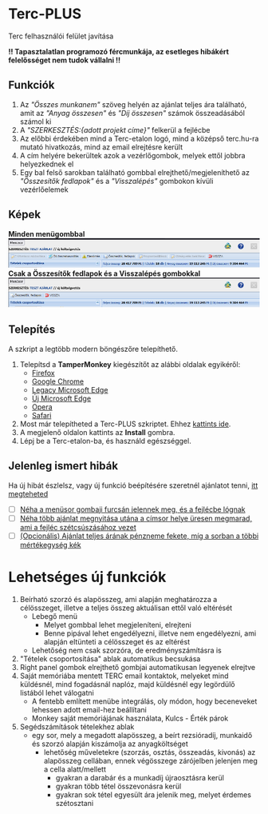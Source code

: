 # Terc-PLUS
Terc felhasználói felület javítása

**!! Tapasztalatlan programozó fércmunkája, az esetleges hibákért felelősséget nem tudok vállalni !!**

## Funkciók

1. Az *"Összes munkanem"* szöveg helyén az ajánlat teljes ára található, amit az *"Anyag összesen"* és *"Díj összesen"* számok összeadásából számol ki
1. A *"SZERKESZTÉS:{adott projekt címe}"* felkerül a fejlécbe
1. Az előbbi érdekében mind a Terc-etalon logó, mind a középső terc.hu-ra mutató hivatkozás, mind az email elrejtésre került
1. A cím helyére bekerültek azok a vezérlőgombok, melyek ettől jobbra helyezkednek el
1. Egy bal felső sarokban található gombbal elrejthető/megjeleníthető az *"Összesítők fedlapok"* és a *"Visszalépés"* gombokon kívüli vezérlőelemek

## Képek

**Minden menügombbal**<br>
<picture>
<img alt="Minden menügombbal" src="img/menu_with_buttons.png"><br>
</picture>
**Csak a Összesítők fedlapok és a Visszalépés gombokkal**<br>
<picture>
<img alt="Csak a Összesítők fedlapok és a Visszalépés gombokkal" src="img/menu_without_buttons.png">
</picture>

## Telepítés

A szkript a legtöbb modern böngészőre telepíthető.<br>

1. Telepítsd a **TamperMonkey** kiegészítőt az alábbi oldalak egyikéről:
    * [Firefox](https://addons.mozilla.org/en-US/firefox/addon/tampermonkey)
    * [Google Chrome](https://chrome.google.com/webstore/detail/tampermonkey/dhdgffkkebhmkfjojejmpbldmpobfkfo)
    * [Legacy Microsoft Edge](https://www.microsoft.com/store/apps/9NBLGGH5162S)
    * [Új Microsoft Edge](https://microsoftedge.microsoft.com/insider-addons/detail/iikmkjmpaadaobahmlepeloendndfphd)
    * [Opera](https://addons.opera.com/en/extensions/details/tampermonkey-beta)
    * [Safari](https://apps.apple.com/us/app/tampermonkey/id1482490089)
1. Most már telepítheted a Terc-PLUS szkriptet. Ehhez [kattints ide](https://github.com/MentalGravis/Terc-PLUS/releases/latest/download/Terc.PLUS.user.js).
1. A megjelenő oldalon kattints az **Install** gombra.
1. Lépj be a Terc-etalon-ba, és használd egészséggel.

## Jelenleg ismert hibák

Ha új hibát észlelsz, vagy új funkció beépítésére szeretnél ajánlatot tenni, [itt megteheted](https://github.com/MentalGravis/Terc-PLUS/issues)

- [ ] [Néha a menüsor gombaji furcsán jelennek meg, és a fejlécbe lógnak](https://github.com/MentalGravis/Terc-PLUS/issues/2)
- [ ] [Néha több ajánlat megnyitása utána a címsor helye üresen megmarad, ami a fejléc szétcsúszásához vezet](https://github.com/MentalGravis/Terc-PLUS/issues/3)
- [ ] [(Opcionális) Ajánlat teljes árának pénzneme fekete, míg a sorban a többi mértékegység kék](https://github.com/MentalGravis/Terc-PLUS/issues/4)

# Lehetséges új funkciók

1. Beírható szorzó és alapösszeg, ami alapján meghatározza a célösszeget, illetve a teljes összeg aktuálisan ettől való eltérését
    * Lebegő menü
        * Melyet gombbal lehet megjeleníteni, elrejteni
        * Benne pipával lehet engedélyezni, illetve nem engedélyezni, ami alapján eltünteti a célösszeget és az eltérést
    * Lehetőség nem csak szorzóra, de eredményszámításra is
1. "Tételek csoportosítása" ablak automatikus becsukása
1. Right panel gombok elrejthető gombjai automatikusan legyenek elrejtve
1. Saját memóriába mentett TERC email kontaktok, melyeket mind küldésnél, mind fogadásnál naplóz, majd küldésnél egy legördülő listából lehet válogatni
    * A fentebb említett menübe integrálás, oly módon, hogy beceneveket lehessen adott email-hez beállítani
    * Monkey saját memóriájának használata, Kulcs - Érték párok
1. Segédszámítások tételekhez ablak
    * egy sor, mely a megadott alapösszeg, a beírt rezsióradíj, munkaidő és szorzó alapján kiszámolja az anyagköltséget
        * lehetőség műveletekre (szorzás, osztás, összeadás, kivonás) az alapösszeg cellában, ennek végösszege zárójelben jelenjen meg a cella alatt/mellett
            * gyakran a darabár és a munkadíj újraosztásra kerül
            * gyakran több tétel összevonásra kerül
            * gyakran sok tétel egyesült ára jelenik meg, melyet érdemes szétosztani